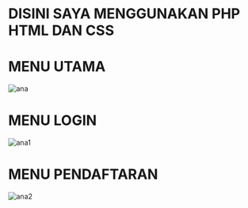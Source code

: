 # DISINI SAYA MENGGUNAKAN PHP HTML DAN CSS


# MENU UTAMA

![ana](https://github.com/muhammadzidanfadilah/Project-rpl-Penjualan-Kue/assets/115553474/323d915e-4262-41c0-9e5d-321f86571bd9)




# MENU LOGIN
![ana1](https://github.com/muhammadzidanfadilah/project-rpl/assets/115553474/b3423635-d8cc-4169-8035-64024c8bfb48)



# MENU PENDAFTARAN
![ana2](https://github.com/muhammadzidanfadilah/project-rpl/assets/115553474/39e65802-cdf4-4f0f-acea-82e15bca4f4e)



